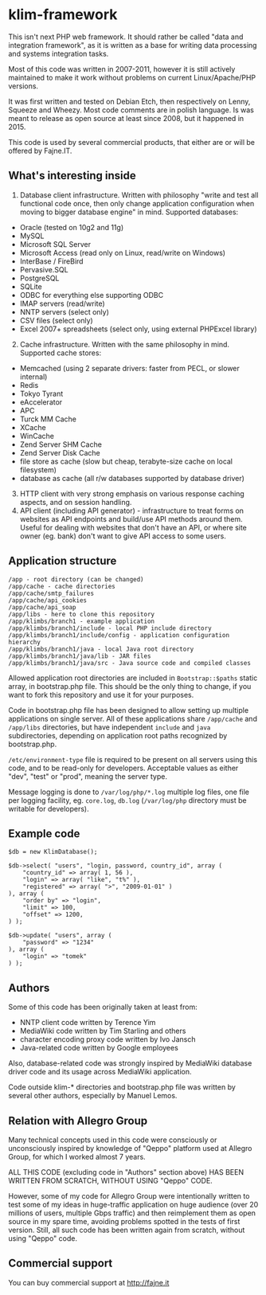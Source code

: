 # klim-framework
This isn't next PHP web framework. It should rather be called "data and integration framework", as it is written as a base for writing data processing and systems integration tasks.

Most of this code was written in 2007-2011, however it is still actively maintained to make it work without problems on current Linux/Apache/PHP versions.

It was first written and tested on Debian Etch, then respectively on Lenny, Squeeze and Wheezy. Most code comments are in polish language. Is was meant to release as open source at least since 2008, but it happened in 2015.

This code is used by several commercial products, that either are or will be offered by Fajne.IT.


## What's interesting inside

1. Database client infrastructure. Written with philosophy "write and test all functional code once, then only change application configuration when moving to bigger database engine" in mind. Supported databases:
- Oracle (tested on 10g2 and 11g)
- MySQL
- Microsoft SQL Server
- Microsoft Access (read only on Linux, read/write on Windows)
- InterBase / FireBird
- Pervasive.SQL
- PostgreSQL
- SQLite
- ODBC for everything else supporting ODBC
- IMAP servers (read/write)
- NNTP servers (select only)
- CSV files (select only)
- Excel 2007+ spreadsheets (select only, using external PHPExcel library)
2. Cache infrastructure. Written with the same philosophy in mind. Supported cache stores:
- Memcached (using 2 separate drivers: faster from PECL, or slower internal)
- Redis
- Tokyo Tyrant
- eAccelerator
- APC
- Turck MM Cache
- XCache
- WinCache
- Zend Server SHM Cache
- Zend Server Disk Cache
- file store as cache (slow but cheap, terabyte-size cache on local filesystem)
- database as cache (all r/w databases supported by database driver)
3. HTTP client with very strong emphasis on various response caching aspects, and on session handling.
4. API client (including API generator) - infrastructure to treat forms on websites as API endpoints and build/use API methods around them. Useful for dealing with websites that don't have an API, or where site owner (eg. bank) don't want to give API access to some users.


## Application structure

```
/app - root directory (can be changed)
/app/cache - cache directories
/app/cache/smtp_failures
/app/cache/api_cookies
/app/cache/api_soap
/app/libs - here to clone this repository
/app/klimbs/branch1 - example application
/app/klimbs/branch1/include - local PHP include directory
/app/klimbs/branch1/include/config - application configuration hierarchy
/app/klimbs/branch1/java - local Java root directory
/app/klimbs/branch1/java/lib - JAR files
/app/klimbs/branch1/java/src - Java source code and compiled classes
```

Allowed application root directories are included in `Bootstrap::$paths` static array, in bootstrap.php file. This should be the only thing to change, if you want to fork this repository and use it for your purposes.

Code in bootstrap.php file has been designed to allow setting up multiple applications on single server. All of these applications share `/app/cache` and `/app/libs` directories, but have independent `include` and `java` subdirectories, depending on application root paths recognized by bootstrap.php.

`/etc/environment-type` file is required to be present on all servers using this code, and to be read-only for developers. Acceptable values as either "dev", "test" or "prod", meaning the server type.

Message logging is done to `/var/log/php/*.log` multiple log files, one file per logging facility, eg. `core.log`, `db.log` (`/var/log/php` directory must be writable for developers).


## Example code

```
$db = new KlimDatabase();

$db->select( "users", "login, password, country_id", array (
    "country_id" => array( 1, 56 ),
    "login" => array( "like", "t%" ),
    "registered" => array( ">", "2009-01-01" )
), array (
    "order by" => "login",
    "limit" => 100,
    "offset" => 1200,
) );

$db->update( "users", array (
    "password" => "1234"
), array (
    "login" => "tomek"
) );
```


## Authors

Some of this code has been originally taken at least from:

- NNTP client code written by Terence Yim
- MediaWiki code written by Tim Starling and others
- character encoding proxy code written by Ivo Jansch
- Java-related code written by Google employees

Also, database-related code was strongly inspired by MediaWiki database driver code and its usage across MediaWiki application.

Code outside klim-* directories and bootstrap.php file was written by several other authors, especially by Manuel Lemos.


## Relation with Allegro Group

Many technical concepts used in this code were consciously or unconsciously inspired by knowledge of "Qeppo" platform used at Allegro Group, for which I worked almost 7 years.

ALL THIS CODE (excluding code in "Authors" section above) HAS BEEN WRITTEN FROM SCRATCH, WITHOUT USING "Qeppo" CODE.

However, some of my code for Allegro Group were intentionally written to test some of my ideas in huge-traffic application on huge audience (over 20 millions of users, multiple Gbps traffic) and then reimplement them as open source in my spare time, avoiding problems spotted in the tests of first version. Still, all such code has been written again from scratch, without using "Qeppo" code.


## Commercial support

You can buy commercial support at http://fajne.it
